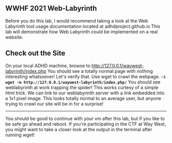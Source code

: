 WWHF 2021 Web-Labyrinth
----------------------
Before you do this lab, I would recommend taking a look at the Web Labyrinth tool usage documentation located at adhdproject.github.io This lab will demonstrate how Web Labyrinth could be implemented on a real website.

Check out the Site
------------------
On your local ADHD machine, browse to http://127.0.0.1/waywest-labyrinth/index.php
You should see a totally normal page with nothing interesting whatsoever! Let's verify that. Use wget to crawl the webpage. 
`~$`  **`wget -m http://127.0.0.1/waywest-labyrinth/index.php/`**
You should see weblabyrinth at work trapping the spider! This works curtesy of a simple html trick. We can link to our weblabyrinth server with a link embedded into a 1x1 pixel image. This looks totally normal to an average user, but anyone trying to crawl our site will be in for a surprise!

---------------
You should be good to continue with your vm after this lab, but if you like to be safe go ahead and reboot. If you're participating in the CTF at Way West, you might want to take a closer look at the output in the terminal after running wget!
